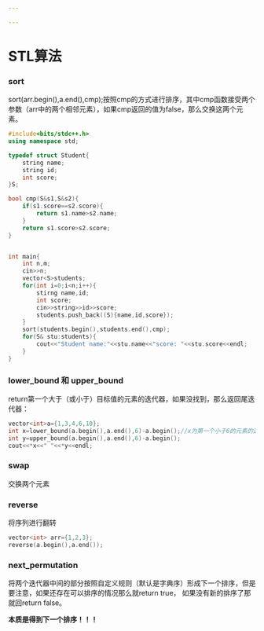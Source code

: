 ```yaml
---

---
```


# STL算法

### sort

sort(arr.begin(),a.end(),cmp);按照cmp的方式进行排序，其中cmp函数接受两个参数（arr中的两个相邻元素），如果cmp返回的值为false，那么交换这两个元素。

```cpp
#include<bits/stdc++.h>
using namespace std;

typedef struct Student{
    string name;
    string id;
    int score;
}S;

bool cmp(S&s1,S&s2){
    if(s1.score==s2.score){
        return s1.name>s2.name;
    }
    return s1.score>s2.score;
}


int main{
    int n,m;
    cin>>n;
    vector<S>students;
    for(int i=0;i<n;i++){
        stirng name,id;
        int score;
        cin>>string>>id>>score;
        students.push_back((S){name,id,score});
    }
    sort(students.begin(),students.end(),cmp);
    for(S& stu:students){
        cout<<"Student name:"<<stu.name<<"score: "<<stu.score<<endl;
    }
}
```

### lower_bound 和 upper_bound

return第一个大于（或小于）目标值的元素的迭代器，如果没找到，那么返回尾迭代器：

``` cpp
vector<int>a={1,3,4,6,10};
int x=lower_bound(a.begin(),a.end(),6)-a.begin();//x为第一个小于6的元素的迭代器；
int y=upper_bound(a.begin(),a.end(),6)-a.begin();
cout<<*x<<" "<<*y<<endl;
```

### swap

交换两个元素

### reverse

将序列进行翻转

```cpp
vector<int> arr={1,2,3};
reverse(a.begin(),a.end());
```

### next_permutation

将两个迭代器中间的部分按照自定义规则（默认是字典序）形成下一个排序，但是要注意，如果还存在可以排序的情况那么就return true， 如果没有新的排序了那就回return false。

**本质是得到下一个排序！！！**



